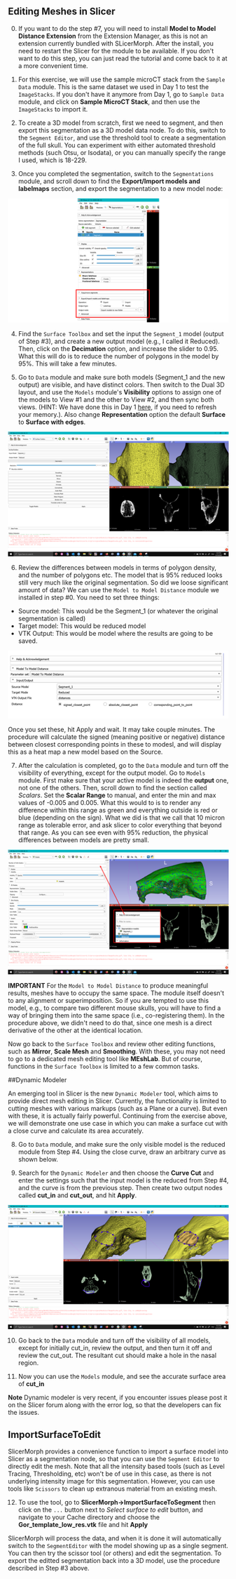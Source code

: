 ## Editing Meshes in Slicer  

0. If you want to do the step #7, you will need to install **Model to Model Distance Extension** from the Extension Manager, as this is not an extension currently bundled with SLicerMorph. After the install, you need to restart the Slicer for the module to be available. If you don't want to do this step, you can just read the tutorial and come back to it at a more convenient time. 

1. For this exercise, we will use the sample microCT stack from the `Sample Data` module. This is the same dataset we used in Day 1 to test the `ImageStacks`. If you don't have it anymore from Day 1, go to `Sample Data` module, and click on **Sample MicroCT Stack**, and then use the `ImageStacks` to import it. 

2. To create a 3D model from scratch, first we need to segment, and then export this segmentation as a 3D model data node. To do this, switch to the `Segment Editor`, and use the threshold tool to create a segmentation of the full skull. You can experiment with either automated threshold methods (such Otsu, or Isodata), or you can manually specify the range I used, which is 18-229. 

3. Once you completed the segmentation, switch to the `Segmentations` module, and scroll down to find the **Export/Import models and labelmaps** section, and export the segmentation to a new model node:

<img src="Segmentations1.png">

4. Find the `Surface Toolbox` and set the input the `Segment_1` model (output of Step #3), and create a new output model (e.g., I called it Reduced). Then, click on the **Decimation** option, and increase the slider to 0.95. What this will do is to reduce the number of polygons in the model by 95%. This will take a few minutes. 

5. Go to `Data` module and make sure both models (Segment_1 and the new output) are visible, and have distinct colors. Then switch to the Dual 3D layout, and use the `Models` module's **Visibility** options to assign one of the models to View #1 and the other to View #2, and then sync both views. (HINT: We have done this in Day 1 [here](https://github.com/SlicerMorph/S_2020/blob/master/Day_1/Models/Models.md), if you need to refresh your memory.). Also change  **Representation** option the default **Surface** to **Surface with edges**. 

<img src="Toolbox1.png">

6. Review the differences between models in terms of polygon density, and the number of polygons etc. The model that is 95% reduced looks still very much like the original segmentation. So did we loose significant amount of data? We can use the  `Model to Model Distance` module we installed in step #0. You need to set three things: 
  - Source model: This would be the Segment_1 (or whatever the original segmentation is called)
  - Target model: This would be reduced model
  - VTK Output: This would be model where the results are going to be saved. 

<img src="Distance1.png">  
  
Once you set these, hit Apply and wait. It may take couple minutes. The procedure will calculate the signed (meaning positive or negative) distance between closest corresponding points in these to modesl, and will display this as a heat map a new model based on the Source. 

7. After the calculation is completed, go to the `Data` module and turn off the visibility of everything, except for the output model. Go to `Models` module. First make sure that your active model is indeed the **output** one, not one of the others. Then, scroll down to find the section called *Scalars*. Set the **Scalar Range** to manual, and enter the min and max values of -0.005 and 0.005. What this would to is to render any difference within this range as green and everything outside is red or blue (depending on the sign). What we did is that we call that 10 micron range as tolerable error, and ask slicer to color everything that beyond that range. As you can see even with 95% reduction, the physical differences between models are pretty small.

<img src="Distance2.png">


**IMPORTANT** For the `Model to Model Distance` to produce meaningful results, meshes have to occupy the same space. The module itself doesn't to any alignment or superimposition. So if you are tempted to use this model, e.g., to compare two different mouse skulls, you will have to find a way of bringing them into the same space (i.e., co-registering them). In the procedure above, we didn't need to do that, since one mesh is a direct derivative of the other at the identical location.   


Now go back to the `Surface Toolbox` and review other editing functions, such as **Mirror**, **Scale Mesh** and **Smoothing**. With these, you may not need to go to a dedicated mesh editing tool like **MEshLab**. But of course, functions in the `Surface Toolbox` is limited to a few common tasks. 

##Dynamic Modeler

An emerging tool in Slicer is the new `Dynamic Modeler` tool, which aims to provide direct mesh editing in Slicer. Currently, the functionality is limited to cutting meshes with various markups (such as a Plane or a curve). But even with these, it is actually fairly powerful. Continuing from the exercise above, we will demonstrate one use case in which you can make a surface cut with a close curve and calculate its area accurately. 

8. Go to `Data` module, and make sure the only visible model is the reduced module from Step #4. Using the close curve, draw an arbitrary curve as shown below. 


9. Search for the `Dynamic Modeler` and then choose the **Curve Cut** and enter the settings such that the input model is the reduced from Step #4, and the curve is from the previous step. Then create two output nodes called **cut_in** and **cut_out**, and hit **Apply**.

<img src="SurfaceCut1.png">

10. Go back to the `Data` module and turn off the visibility of all models, except for initially cut_in, review the output, and then turn it off and review the cut_out. The resultant cut should make a hole in the nasal region. 

11. Now you can use the `Models` module, and see the accurate surface area of **cut_in**

**Note** Dynamic modeler is very recent, if you encounter issues please post it on the Slicer forum along with the error log, so that the developers can fix the issues. 

## ImportSurfaceToEdit

SlicerMorph provides a convenience function to import a surface model into Slicer as a segmentation node, so that you can use the `Segment Editor` to directly edit the mesh. Note that all the intensity based tools (such as Level Tracing, Thresholding, etc) won't be of use in this case, as there is not underlying intensity image for this segmentation. However, you can use tools like `Scissors` to clean up extranous material from an existing mesh. 

12. To use the tool, go to **SlicerMorph->ImportSurfaceToSegment** then click on the `...` button next to *Select surface to edit* button, and navigate to your Cache directory and choose the  **Gor_template_low_res.vtk** file and hit **Apply**

SlicerMorph will process the data, and when it is done it will automatically switch to the `SegmentEditor` with the model showing up as a single segment. You can then try the scissor tool (or others) and edit the segmentation. To export the editted segmentation back into a 3D model, use the procedure described in Step #3 above. 
